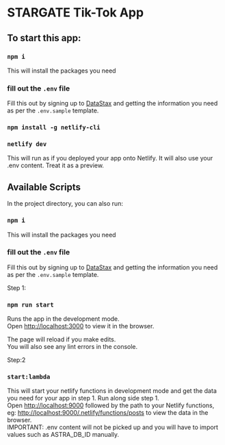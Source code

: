 # STARGATE Tik-Tok App

## To start this app:
### `npm i`
This will install the packages you need

### fill out the `.env` file
Fill this out by signing up to [DataStax](XXX) and getting the information you need as per the `.env.sample` template.

### `npm install -g netlify-cli`
### `netlify dev`
This will run as if you deployed your app onto Netlify. It will also use your .env content. Treat it as a preview.



## Available Scripts

In the project directory, you can also run:
### `npm i`
This will install the packages you need

### fill out the `.env` file
Fill this out by signing up to [DataStax](XXX) and getting the information you need as per the `.env.sample` template.

Step 1:
### `npm run start`

Runs the app in the development mode.\
Open [http://localhost:3000](http://localhost:3000) to view it in the browser.

The page will reload if you make edits.\
You will also see any lint errors in the console.

Step:2
### `start:lambda`

This will start your netlify functions in development mode and get the data you need for your app in step 1. Run along side step 1.\
Open [http://localhost:9000](http://localhost:39000) followed by the path to your Netlify functions, eg: [http://localhost:9000/.netlify/functions/posts](http://localhost:9000/.netlify/functions/posts) to view the data in the browser.\
IMPORTANT: .env content will not be picked up and you will have to import values such as ASTRA_DB_ID manually.



